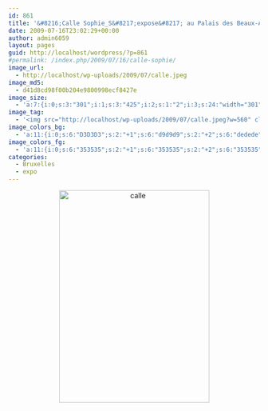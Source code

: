 ```yaml
---
id: 861
title: '&#8216;Calle Sophie_S&#8217;expose&#8217; au Palais des Beaux-Arts'
date: 2009-07-16T23:02:29+00:00
author: admin6059
layout: pages
guid: http://localhost/wordpress/?p=861
#permalink: /index.php/2009/07/16/calle-sophie/
image_url:
  - http://localhost/wp-uploads/2009/07/calle.jpeg
image_md5:
  - d41d8cd98f00b204e9800998ecf8427e
image_size:
  - 'a:7:{i:0;s:3:"301";i:1;s:3:"425";i:2;s:1:"2";i:3;s:24:"width="301" height="425"";s:4:"bits";s:1:"8";s:8:"channels";s:1:"3";s:4:"mime";s:10:"image/jpeg";}'
image_tag:
  - '<img src="http://localhost/wp-uploads/2009/07/calle.jpeg?w=560" class="alignleft size-full wp-image-882" title="calle"   alt="calle"    />'
image_colors_bg:
  - 'a:11:{i:0;s:6:"D3D3D3";s:2:"+1";s:6:"d9d9d9";s:2:"+2";s:6:"dedede";s:2:"+3";s:6:"eaeaea";s:2:"+4";s:6:"f4f4f4";s:2:"+5";s:6:"fbfbfb";i:-1;s:6:"b3b3b3";i:-2;s:6:"9e9e9e";i:-3;s:6:"6a6a6a";i:-4;s:6:"353535";i:-5;s:6:"151515";}'
image_colors_fg:
  - 'a:11:{i:0;s:6:"353535";s:2:"+1";s:6:"353535";s:2:"+2";s:6:"353535";s:2:"+3";s:6:"6a6a6a";s:2:"+4";s:6:"6a6a6a";s:2:"+5";s:6:"6a6a6a";i:-1;s:6:"000000";i:-2;s:6:"000000";i:-3;s:6:"eaeaea";i:-4;s:6:"d3d3d3";i:-5;s:6:"d3d3d3";}'
categories:
  - Bruxelles
  - expo
---
```

<p style="text-align: center;">
  <a href="{{ site.url }}/images/uploads/2009/07/calle.jpeg"><img class="aligncenter wp-image-882 size-full" title="calle" src="{{ site.url }}/images/uploads/2009/07/calle.jpeg" alt="calle" width="301" height="425" srcset="{{ site.url }}/images/uploads/2009/07/calle.jpeg 301w, {{ site.url }}/images/uploads/2009/07/calle-212x300.jpeg 212w" sizes="(max-width: 301px) 100vw, 301px" /></a>
</p>